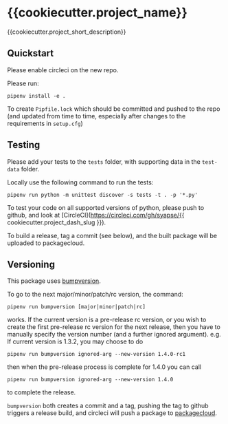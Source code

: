 # {{cookiecutter.project_name}}

{{cookiecutter.project_short_description}}


## Quickstart

Please enable circleci on the new repo.

Please run:
```
pipenv install -e .
```
To create `Pipfile.lock` which should be committed and pushed to the repo (and
updated from time to time, especially after changes to the requirements in `setup.cfg`)


## Testing

Please add your tests
to the `tests` folder, with supporting data in the `test-data` folder.

Locally use the following command to run the tests:
```
pipenv run python -m unittest discover -s tests -t . -p '*.py'
```

To test your code on all supported versions of python, please push to github,
and look at [CircleCI](https://circleci.com/gh/syapse/{{ cookiecutter.project_dash_slug }}).

To build a release, tag a commit (see below), and the built package will be
uploaded to packagecloud.

## Versioning

This package uses [bumpversion](https://github.com/c4urself/bump2version).

To go to the next major/minor/patch/rc version, the command:
```
pipenv run bumpversion [major|minor|patch|rc]
```
works. If the current version is a pre-release rc version, or you wish to create the first
pre-release rc version for the next release, then you have to manually specify the version number
(and a further ignored argument).
e.g. If current version is 1.3.2, you may choose to do
```
pipenv run bumpversion ignored-arg --new-version 1.4.0-rc1
```
then when the pre-release process is complete for 1.4.0 you can call
```
pipenv run bumpversion ignored-arg --new-version 1.4.0
```
to complete the release.

`bumpversion` both creates a commit and a tag, pushing the tag to github triggers a release
build, and circleci will push a package to [packagecloud](https://packagecloud.io/syapse/General).
